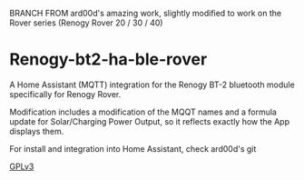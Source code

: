BRANCH FROM ard00d's amazing work, slightly modified to work on the Rover series (Renogy Rover 20 / 30 / 40)

# Renogy-bt2-ha-ble-rover

A Home Assistant (MQTT) integration for the Renogy BT-2 bluetooth module specifically for Renogy Rover.

Modification includes a modification of the MQQT names and a formula update for Solar/Charging Power Output, so it reflects exactly how the App displays them.

For install and integration into Home Assistant, check ard00d's git

[GPLv3](LICENSE)
